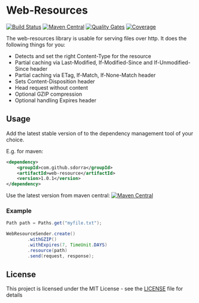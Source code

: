 # Web-Resources

[![Build Status](https://travis-ci.org/sdorra/web-resources.svg?branch=master)](https://travis-ci.org/sdorra/web-resources)
[![Maven Central](https://img.shields.io/maven-central/v/com.github.sdorra/web-resources.svg)](https://search.maven.org/search?q=a:web-resources%20g:com.github.sdorra)
[![Quality Gates](https://sonarcloud.io/api/project_badges/measure?project=com.github.sdorra%3Aweb-resources&metric=alert_status)](https://sonarcloud.io/dashboard?id=com.github.sdorra%3Aweb-resources)
[![Coverage](https://sonarcloud.io/api/project_badges/measure?project=com.github.sdorra%3Aspotter&metric=coverage)](https://sonarcloud.io/dashboard?id=com.github.sdorra%3Aspotter)

The web-resources library is usable for serving files over http. 
It does the following things for you:

* Detects and set the right Content-Type for the resource  
* Partial caching via Last-Modified, If-Modified-Since and If-Unmodified-Since header
* Partial caching via  ETag, If-Match, If-None-Match header
* Sets Content-Disposition header
* Head request without content
* Optional GZIP compression
* Optional handling Expires header 

## Usage

Add the latest stable version of to the dependency management tool of your choice.

E.g. for maven:

```xml
<dependency>
    <groupId>com.github.sdorra</groupId>
    <artifactId>web-resource</artifactId>
    <version>1.0.1</version>
</dependency>
```

Use the latest version from maven central: [![Maven Central](https://img.shields.io/maven-central/v/com.github.sdorra/web-resources.svg)](https://search.maven.org/search?q=a:web-resources%20g:com.github.sdorra)

### Example

```java
Path path = Paths.get("myfile.txt");

WebResourceSender.create()
        .withGZIP()
        .withExpires(7, TimeUnit.DAYS)
        .resource(path)
        .send(request, response);
```

## License

This project is licensed under the MIT License - see the [LICENSE](LICENSE) file for details
